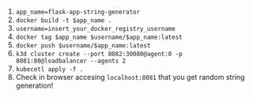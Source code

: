 1. `app_name=flask-app-string-generator`
2. `docker build -t $app_name .`
3. `username=insert_your_docker_registry_username`
4. `docker tag $app_name $username/$app_name:latest`
5. `docker push $username/$app_name:latest`
6. `k3d cluster create --port 8082:30080@agent:0 -p 8081:80@loadbalancer --agents 2`
7. `kubecetl apply -f .`
8. Check in browser accesing `localhost:8081` that you get random string generation!
